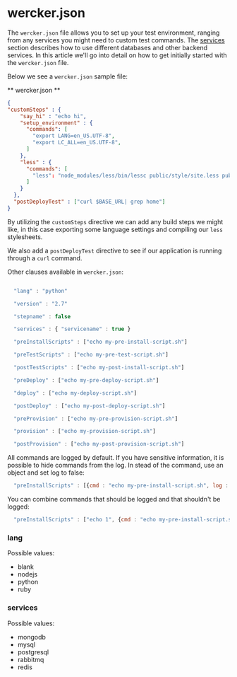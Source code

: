 # wercker.json

The `wercker.json` file allows you to set up your test environment, ranging from any services you might need to custom test commands. The [services](http://devcenter.wercker.com/articles/available-services/) section describes how to use different databases and other backend services. In this article we'll go into detail on how to get initially started with the `wercker.json` file.

Below we see a `wercker.json` sample file:

** wercker.json **

``` json
{
"customSteps" : {
    "say_hi" : "echo hi",
    "setup_environment" : {
      "commands": [
        "export LANG=en_US.UTF-8",
        "export LC_ALL=en_US.UTF-8",
      ]
    },
    "less" : {
      "commands": [
        "less": "node_modules/less/bin/lessc public/style/site.less public/style/site.css"
      ]
    }
  },
  "postDeployTest" : ["curl $BASE_URL| grep home"]
}
```

By utilizing the `customSteps` directive we can add any build steps we might like, in this case exporting some language settings and compiling our `less` stylesheets.

We also add a `postDeployTest` directive to see if our application is running through a `curl` command.

Other clauses available in `wercker.json`:

``` javascript

  "lang" : "python"

  "version" : "2.7"

  "stepname" : false

  "services" : { "servicename" : true }

  "preInstallScripts" : ["echo my-pre-install-script.sh"]

  "preTestScripts" : ["echo my-pre-test-script.sh"]

  "postTestScripts" : ["echo my-post-install-script.sh"]

  "preDeploy" : ["echo my-pre-deploy-script.sh"]

  "deploy" : ["echo my-deploy-script.sh"]

  "postDeploy" : ["echo my-post-deploy-script.sh"]

  "preProvision" : ["echo my-pre-provision-script.sh"]

  "provision" : ["echo my-provision-script.sh"]

  "postProvision" : ["echo my-post-provision-script.sh"]
```

All commands are logged by default. If you have sensitive information, it is possible to hide commands from the log.
In stead of the command, use an object and set log to false:

``` javascript
  "preInstallScripts" : [{cmd : "echo my-pre-install-script.sh", log : false}]
```

You can combine commands that should be logged and that shouldn't be logged:

``` javascript
  "preInstallScripts" : ["echo 1", {cmd : "echo my-pre-install-script.sh", log : false}, "echo 2"]
```

### lang

Possible values:

* blank
* nodejs
* python
* ruby

### services

Possible values:

* mongodb
* mysql
* postgresql
* rabbitmq
* redis
